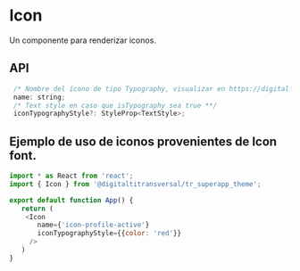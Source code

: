 # Icon
Un componente para renderizar iconos.

## API

 ```js
  /* Nombre del ícono de tipo Typography, visualizar en https://digitalfemsa.atlassian.net/wiki/spaces/SAPP/pages/331579442/Uso+de+Icon+fonts **/
  name: string;
  /* Text style en caso que isTypography sea true **/
  iconTypographyStyle?: StyleProp<TextStyle>;
 ```
 ## Ejemplo de uso de iconos provenientes de Icon font.


 ```js
 import * as React from 'react';
 import { Icon } from '@digitaltitransversal/tr_superapp_theme';

 export default function App() {
    return (
     <Icon
        name={'icon-profile-active'}
        iconTypographyStyle={{color: 'red'}}
      />
    )
 }
  ```
